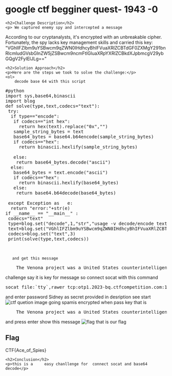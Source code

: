 <!DOCTYPE html>
<html>

<body>
    <h1>google ctf begginer quest-  1943 -0</h1>

    <h2>Challenge Description</h2>
    <p> We captured enemy spy and intercepted a message 
According to our cryptanalysts, it's encrypted with
 an unbreakable cipher. Fortunately, the spy lacks
key management skills and carried this key: "VGhlIFZlbm9uYSBwcm9qZWN0IHdhcyBhIFVuaXRlZCBTdGF0ZXMgY291bnRlcmludGVsbGlnZW5jZSBwcm9ncmFtIGluaXRpYXRlZCBkdXJpbmcgV29ybGQgV2FyIElJLg=="

</p>
 
    <h2>Solution Approach</h2>
    <p>Here are the steps we took to solve the challenge:</p>
    <ol>
        decode base 64 with this script
<pre>
#python
import sys,base64,binascii
import blog
def solve(type,text,codecs="text"):
 try:
  if type=="encode":
   if codecs=="int hex":
     return hex(text).replace("0x","")
   sample_string_bytes = text
   base64_bytes = base64.b64encode(sample_string_bytes) 
   if codecs=="hex":
     return binascii.hexlify(sample_string_bytes)
   
   else:  
    return base64_bytes.decode("ascii") 
  else:
   base64_bytes = text.encode("ascii") 
   if codecs=="hex":
     return binascii.hexlify(base64_bytes)
   else: 
    return base64.b64decode(base64_bytes) 
 
 except Exception as   e:
  return "error:"+str(e)
if __name__ == "__main__" :
 codecs="text"
 type=blog.set("decode",1,"str","usage -v decode/encode text [text[default] hex base64]")
 text=blog.set("VGhlIFZlbm9uYSBwcm9qZWN0IHdhcyBhIFVuaXRlZCBTdGF0ZXMgY291bnRlcmludGVsbGlnZW5jZSBwcm9ncmFtIGluaXRpYXRlZCBkdXJpbmcgV29ybGQgV2FyIElJLg==",2)
 codecs=blog.set("text",3)
 print(solve(type,text,codecs))


</pre>
       and get this message
<pre>
    The Venona project was a United States counterintelligence program initiated during World War II.
</pre>
challenge say it is key for message 
so connect socat with this command
<pre>
socat file:`tty`,rawer tcp:otp1.2023-bq.ctfcompetition.com:1337
</pre>
 and enter password Sidney as secret provided in desription
see  start  <img src=" https://cybersecctf.github.io/blog/2024/googlectf/beginners-quest/1943/1/start0.png" alt="ctf quetion image" class="inline"/>
going spamis encrypted when pass  key that is
<pre>
    The Venona project was a United States counterintelligence program initiated during World War II.
</pre>
and press enter show this message
 <img src=" https://cybersecctf.github.io/blog/2024/googlectf/beginners-quest/1943/1/flag0.png" alt="flag" class="inline"/>
that is our flag
    </ol>
<br>
    <h2>Flag</h2>
    <p class="flag">CTF{Ace_of_Spies} 
</p>

    <h2>Conclusion</h2>
    <p>this is a     easy chanllenge for  connect socat and base64 decode</p>
</body>
</html>



